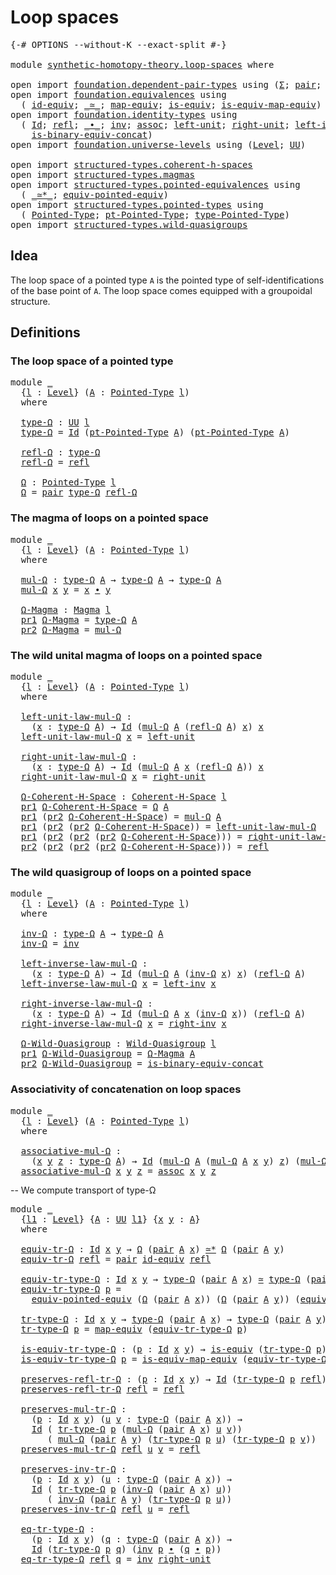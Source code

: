 # Loop spaces

<pre class="Agda"><a id="24" class="Symbol">{-#</a> <a id="28" class="Keyword">OPTIONS</a> <a id="36" class="Pragma">--without-K</a> <a id="48" class="Pragma">--exact-split</a> <a id="62" class="Symbol">#-}</a>

<a id="67" class="Keyword">module</a> <a id="74" href="synthetic-homotopy-theory.loop-spaces.html" class="Module">synthetic-homotopy-theory.loop-spaces</a> <a id="112" class="Keyword">where</a>

<a id="119" class="Keyword">open</a> <a id="124" class="Keyword">import</a> <a id="131" href="foundation.dependent-pair-types.html" class="Module">foundation.dependent-pair-types</a> <a id="163" class="Keyword">using</a> <a id="169" class="Symbol">(</a><a id="170" href="foundation-core.dependent-pair-types.html#502" class="Record">Σ</a><a id="171" class="Symbol">;</a> <a id="173" href="foundation-core.dependent-pair-types.html#575" class="InductiveConstructor">pair</a><a id="177" class="Symbol">;</a> <a id="179" href="foundation-core.dependent-pair-types.html#592" class="Field">pr1</a><a id="182" class="Symbol">;</a> <a id="184" href="foundation-core.dependent-pair-types.html#604" class="Field">pr2</a><a id="187" class="Symbol">)</a>
<a id="189" class="Keyword">open</a> <a id="194" class="Keyword">import</a> <a id="201" href="foundation.equivalences.html" class="Module">foundation.equivalences</a> <a id="225" class="Keyword">using</a>
  <a id="233" class="Symbol">(</a> <a id="235" href="foundation-core.equivalences.html#2480" class="Function">id-equiv</a><a id="243" class="Symbol">;</a> <a id="245" href="foundation-core.equivalences.html#1607" class="Function Operator">_≃_</a><a id="248" class="Symbol">;</a> <a id="250" href="foundation-core.equivalences.html#1807" class="Function">map-equiv</a><a id="259" class="Symbol">;</a> <a id="261" href="foundation-core.equivalences.html#1542" class="Function">is-equiv</a><a id="269" class="Symbol">;</a> <a id="271" href="foundation-core.equivalences.html#1862" class="Function">is-equiv-map-equiv</a><a id="289" class="Symbol">)</a>
<a id="291" class="Keyword">open</a> <a id="296" class="Keyword">import</a> <a id="303" href="foundation.identity-types.html" class="Module">foundation.identity-types</a> <a id="329" class="Keyword">using</a>
  <a id="337" class="Symbol">(</a> <a id="339" href="foundation-core.identity-types.html#641" class="Datatype">Id</a><a id="341" class="Symbol">;</a> <a id="343" href="foundation-core.identity-types.html#694" class="InductiveConstructor">refl</a><a id="347" class="Symbol">;</a> <a id="349" href="foundation-core.identity-types.html#1239" class="Function Operator">_∙_</a><a id="352" class="Symbol">;</a> <a id="354" href="foundation-core.identity-types.html#1552" class="Function">inv</a><a id="357" class="Symbol">;</a> <a id="359" href="foundation-core.identity-types.html#1699" class="Function">assoc</a><a id="364" class="Symbol">;</a> <a id="366" href="foundation-core.identity-types.html#1828" class="Function">left-unit</a><a id="375" class="Symbol">;</a> <a id="377" href="foundation-core.identity-types.html#1905" class="Function">right-unit</a><a id="387" class="Symbol">;</a> <a id="389" href="foundation-core.identity-types.html#1995" class="Function">left-inv</a><a id="397" class="Symbol">;</a> <a id="399" href="foundation-core.identity-types.html#2081" class="Function">right-inv</a><a id="408" class="Symbol">;</a>
    <a id="414" href="foundation.identity-types.html#2869" class="Function">is-binary-equiv-concat</a><a id="436" class="Symbol">)</a>
<a id="438" class="Keyword">open</a> <a id="443" class="Keyword">import</a> <a id="450" href="foundation.universe-levels.html" class="Module">foundation.universe-levels</a> <a id="477" class="Keyword">using</a> <a id="483" class="Symbol">(</a><a id="484" href="Agda.Primitive.html#597" class="Postulate">Level</a><a id="489" class="Symbol">;</a> <a id="491" href="foundation-core.universe-levels.html#222" class="Primitive">UU</a><a id="493" class="Symbol">)</a>

<a id="496" class="Keyword">open</a> <a id="501" class="Keyword">import</a> <a id="508" href="structured-types.coherent-h-spaces.html" class="Module">structured-types.coherent-h-spaces</a>
<a id="543" class="Keyword">open</a> <a id="548" class="Keyword">import</a> <a id="555" href="structured-types.magmas.html" class="Module">structured-types.magmas</a>
<a id="579" class="Keyword">open</a> <a id="584" class="Keyword">import</a> <a id="591" href="structured-types.pointed-equivalences.html" class="Module">structured-types.pointed-equivalences</a> <a id="629" class="Keyword">using</a>
  <a id="637" class="Symbol">(</a> <a id="639" href="structured-types.pointed-equivalences.html#7578" class="Function Operator">_≃*_</a><a id="643" class="Symbol">;</a> <a id="645" href="structured-types.pointed-equivalences.html#8073" class="Function">equiv-pointed-equiv</a><a id="664" class="Symbol">)</a>
<a id="666" class="Keyword">open</a> <a id="671" class="Keyword">import</a> <a id="678" href="structured-types.pointed-types.html" class="Module">structured-types.pointed-types</a> <a id="709" class="Keyword">using</a>
  <a id="717" class="Symbol">(</a> <a id="719" href="structured-types.pointed-types.html#383" class="Function">Pointed-Type</a><a id="731" class="Symbol">;</a> <a id="733" href="structured-types.pointed-types.html#576" class="Function">pt-Pointed-Type</a><a id="748" class="Symbol">;</a> <a id="750" href="structured-types.pointed-types.html#518" class="Function">type-Pointed-Type</a><a id="767" class="Symbol">)</a>
<a id="769" class="Keyword">open</a> <a id="774" class="Keyword">import</a> <a id="781" href="structured-types.wild-quasigroups.html" class="Module">structured-types.wild-quasigroups</a>
</pre>
## Idea

The loop space of a pointed type `A` is the pointed type of self-identifications of the base point of `A`. The loop space comes equipped with a groupoidal structure.

## Definitions

### The loop space of a pointed type

<pre class="Agda"><a id="1058" class="Keyword">module</a> <a id="1065" href="synthetic-homotopy-theory.loop-spaces.html#1065" class="Module">_</a>
  <a id="1069" class="Symbol">{</a><a id="1070" href="synthetic-homotopy-theory.loop-spaces.html#1070" class="Bound">l</a> <a id="1072" class="Symbol">:</a> <a id="1074" href="Agda.Primitive.html#597" class="Postulate">Level</a><a id="1079" class="Symbol">}</a> <a id="1081" class="Symbol">(</a><a id="1082" href="synthetic-homotopy-theory.loop-spaces.html#1082" class="Bound">A</a> <a id="1084" class="Symbol">:</a> <a id="1086" href="structured-types.pointed-types.html#383" class="Function">Pointed-Type</a> <a id="1099" href="synthetic-homotopy-theory.loop-spaces.html#1070" class="Bound">l</a><a id="1100" class="Symbol">)</a>
  <a id="1104" class="Keyword">where</a>
  
  <a id="1115" href="synthetic-homotopy-theory.loop-spaces.html#1115" class="Function">type-Ω</a> <a id="1122" class="Symbol">:</a> <a id="1124" href="foundation-core.universe-levels.html#222" class="Primitive">UU</a> <a id="1127" href="synthetic-homotopy-theory.loop-spaces.html#1070" class="Bound">l</a>
  <a id="1131" href="synthetic-homotopy-theory.loop-spaces.html#1115" class="Function">type-Ω</a> <a id="1138" class="Symbol">=</a> <a id="1140" href="foundation-core.identity-types.html#641" class="Datatype">Id</a> <a id="1143" class="Symbol">(</a><a id="1144" href="structured-types.pointed-types.html#576" class="Function">pt-Pointed-Type</a> <a id="1160" href="synthetic-homotopy-theory.loop-spaces.html#1082" class="Bound">A</a><a id="1161" class="Symbol">)</a> <a id="1163" class="Symbol">(</a><a id="1164" href="structured-types.pointed-types.html#576" class="Function">pt-Pointed-Type</a> <a id="1180" href="synthetic-homotopy-theory.loop-spaces.html#1082" class="Bound">A</a><a id="1181" class="Symbol">)</a>

  <a id="1186" href="synthetic-homotopy-theory.loop-spaces.html#1186" class="Function">refl-Ω</a> <a id="1193" class="Symbol">:</a> <a id="1195" href="synthetic-homotopy-theory.loop-spaces.html#1115" class="Function">type-Ω</a>
  <a id="1204" href="synthetic-homotopy-theory.loop-spaces.html#1186" class="Function">refl-Ω</a> <a id="1211" class="Symbol">=</a> <a id="1213" href="foundation-core.identity-types.html#694" class="InductiveConstructor">refl</a>

  <a id="1221" href="synthetic-homotopy-theory.loop-spaces.html#1221" class="Function">Ω</a> <a id="1223" class="Symbol">:</a> <a id="1225" href="structured-types.pointed-types.html#383" class="Function">Pointed-Type</a> <a id="1238" href="synthetic-homotopy-theory.loop-spaces.html#1070" class="Bound">l</a>
  <a id="1242" href="synthetic-homotopy-theory.loop-spaces.html#1221" class="Function">Ω</a> <a id="1244" class="Symbol">=</a> <a id="1246" href="foundation-core.dependent-pair-types.html#575" class="InductiveConstructor">pair</a> <a id="1251" href="synthetic-homotopy-theory.loop-spaces.html#1115" class="Function">type-Ω</a> <a id="1258" href="synthetic-homotopy-theory.loop-spaces.html#1186" class="Function">refl-Ω</a>
</pre>
### The magma of loops on a pointed space

<pre class="Agda"><a id="1321" class="Keyword">module</a> <a id="1328" href="synthetic-homotopy-theory.loop-spaces.html#1328" class="Module">_</a>
  <a id="1332" class="Symbol">{</a><a id="1333" href="synthetic-homotopy-theory.loop-spaces.html#1333" class="Bound">l</a> <a id="1335" class="Symbol">:</a> <a id="1337" href="Agda.Primitive.html#597" class="Postulate">Level</a><a id="1342" class="Symbol">}</a> <a id="1344" class="Symbol">(</a><a id="1345" href="synthetic-homotopy-theory.loop-spaces.html#1345" class="Bound">A</a> <a id="1347" class="Symbol">:</a> <a id="1349" href="structured-types.pointed-types.html#383" class="Function">Pointed-Type</a> <a id="1362" href="synthetic-homotopy-theory.loop-spaces.html#1333" class="Bound">l</a><a id="1363" class="Symbol">)</a>
  <a id="1367" class="Keyword">where</a>

  <a id="1376" href="synthetic-homotopy-theory.loop-spaces.html#1376" class="Function">mul-Ω</a> <a id="1382" class="Symbol">:</a> <a id="1384" href="synthetic-homotopy-theory.loop-spaces.html#1115" class="Function">type-Ω</a> <a id="1391" href="synthetic-homotopy-theory.loop-spaces.html#1345" class="Bound">A</a> <a id="1393" class="Symbol">→</a> <a id="1395" href="synthetic-homotopy-theory.loop-spaces.html#1115" class="Function">type-Ω</a> <a id="1402" href="synthetic-homotopy-theory.loop-spaces.html#1345" class="Bound">A</a> <a id="1404" class="Symbol">→</a> <a id="1406" href="synthetic-homotopy-theory.loop-spaces.html#1115" class="Function">type-Ω</a> <a id="1413" href="synthetic-homotopy-theory.loop-spaces.html#1345" class="Bound">A</a>
  <a id="1417" href="synthetic-homotopy-theory.loop-spaces.html#1376" class="Function">mul-Ω</a> <a id="1423" href="synthetic-homotopy-theory.loop-spaces.html#1423" class="Bound">x</a> <a id="1425" href="synthetic-homotopy-theory.loop-spaces.html#1425" class="Bound">y</a> <a id="1427" class="Symbol">=</a> <a id="1429" href="synthetic-homotopy-theory.loop-spaces.html#1423" class="Bound">x</a> <a id="1431" href="foundation-core.identity-types.html#1239" class="Function Operator">∙</a> <a id="1433" href="synthetic-homotopy-theory.loop-spaces.html#1425" class="Bound">y</a>

  <a id="1438" href="synthetic-homotopy-theory.loop-spaces.html#1438" class="Function">Ω-Magma</a> <a id="1446" class="Symbol">:</a> <a id="1448" href="structured-types.magmas.html#744" class="Function">Magma</a> <a id="1454" href="synthetic-homotopy-theory.loop-spaces.html#1333" class="Bound">l</a>
  <a id="1458" href="foundation-core.dependent-pair-types.html#592" class="Field">pr1</a> <a id="1462" href="synthetic-homotopy-theory.loop-spaces.html#1438" class="Function">Ω-Magma</a> <a id="1470" class="Symbol">=</a> <a id="1472" href="synthetic-homotopy-theory.loop-spaces.html#1115" class="Function">type-Ω</a> <a id="1479" href="synthetic-homotopy-theory.loop-spaces.html#1345" class="Bound">A</a>
  <a id="1483" href="foundation-core.dependent-pair-types.html#604" class="Field">pr2</a> <a id="1487" href="synthetic-homotopy-theory.loop-spaces.html#1438" class="Function">Ω-Magma</a> <a id="1495" class="Symbol">=</a> <a id="1497" href="synthetic-homotopy-theory.loop-spaces.html#1376" class="Function">mul-Ω</a>
</pre>
### The wild unital magma of loops on a pointed space

<pre class="Agda"><a id="1571" class="Keyword">module</a> <a id="1578" href="synthetic-homotopy-theory.loop-spaces.html#1578" class="Module">_</a>
  <a id="1582" class="Symbol">{</a><a id="1583" href="synthetic-homotopy-theory.loop-spaces.html#1583" class="Bound">l</a> <a id="1585" class="Symbol">:</a> <a id="1587" href="Agda.Primitive.html#597" class="Postulate">Level</a><a id="1592" class="Symbol">}</a> <a id="1594" class="Symbol">(</a><a id="1595" href="synthetic-homotopy-theory.loop-spaces.html#1595" class="Bound">A</a> <a id="1597" class="Symbol">:</a> <a id="1599" href="structured-types.pointed-types.html#383" class="Function">Pointed-Type</a> <a id="1612" href="synthetic-homotopy-theory.loop-spaces.html#1583" class="Bound">l</a><a id="1613" class="Symbol">)</a>
  <a id="1617" class="Keyword">where</a>

  <a id="1626" href="synthetic-homotopy-theory.loop-spaces.html#1626" class="Function">left-unit-law-mul-Ω</a> <a id="1646" class="Symbol">:</a>
    <a id="1652" class="Symbol">(</a><a id="1653" href="synthetic-homotopy-theory.loop-spaces.html#1653" class="Bound">x</a> <a id="1655" class="Symbol">:</a> <a id="1657" href="synthetic-homotopy-theory.loop-spaces.html#1115" class="Function">type-Ω</a> <a id="1664" href="synthetic-homotopy-theory.loop-spaces.html#1595" class="Bound">A</a><a id="1665" class="Symbol">)</a> <a id="1667" class="Symbol">→</a> <a id="1669" href="foundation-core.identity-types.html#641" class="Datatype">Id</a> <a id="1672" class="Symbol">(</a><a id="1673" href="synthetic-homotopy-theory.loop-spaces.html#1376" class="Function">mul-Ω</a> <a id="1679" href="synthetic-homotopy-theory.loop-spaces.html#1595" class="Bound">A</a> <a id="1681" class="Symbol">(</a><a id="1682" href="synthetic-homotopy-theory.loop-spaces.html#1186" class="Function">refl-Ω</a> <a id="1689" href="synthetic-homotopy-theory.loop-spaces.html#1595" class="Bound">A</a><a id="1690" class="Symbol">)</a> <a id="1692" href="synthetic-homotopy-theory.loop-spaces.html#1653" class="Bound">x</a><a id="1693" class="Symbol">)</a> <a id="1695" href="synthetic-homotopy-theory.loop-spaces.html#1653" class="Bound">x</a>
  <a id="1699" href="synthetic-homotopy-theory.loop-spaces.html#1626" class="Function">left-unit-law-mul-Ω</a> <a id="1719" href="synthetic-homotopy-theory.loop-spaces.html#1719" class="Bound">x</a> <a id="1721" class="Symbol">=</a> <a id="1723" href="foundation-core.identity-types.html#1828" class="Function">left-unit</a>

  <a id="1736" href="synthetic-homotopy-theory.loop-spaces.html#1736" class="Function">right-unit-law-mul-Ω</a> <a id="1757" class="Symbol">:</a>
    <a id="1763" class="Symbol">(</a><a id="1764" href="synthetic-homotopy-theory.loop-spaces.html#1764" class="Bound">x</a> <a id="1766" class="Symbol">:</a> <a id="1768" href="synthetic-homotopy-theory.loop-spaces.html#1115" class="Function">type-Ω</a> <a id="1775" href="synthetic-homotopy-theory.loop-spaces.html#1595" class="Bound">A</a><a id="1776" class="Symbol">)</a> <a id="1778" class="Symbol">→</a> <a id="1780" href="foundation-core.identity-types.html#641" class="Datatype">Id</a> <a id="1783" class="Symbol">(</a><a id="1784" href="synthetic-homotopy-theory.loop-spaces.html#1376" class="Function">mul-Ω</a> <a id="1790" href="synthetic-homotopy-theory.loop-spaces.html#1595" class="Bound">A</a> <a id="1792" href="synthetic-homotopy-theory.loop-spaces.html#1764" class="Bound">x</a> <a id="1794" class="Symbol">(</a><a id="1795" href="synthetic-homotopy-theory.loop-spaces.html#1186" class="Function">refl-Ω</a> <a id="1802" href="synthetic-homotopy-theory.loop-spaces.html#1595" class="Bound">A</a><a id="1803" class="Symbol">))</a> <a id="1806" href="synthetic-homotopy-theory.loop-spaces.html#1764" class="Bound">x</a>
  <a id="1810" href="synthetic-homotopy-theory.loop-spaces.html#1736" class="Function">right-unit-law-mul-Ω</a> <a id="1831" href="synthetic-homotopy-theory.loop-spaces.html#1831" class="Bound">x</a> <a id="1833" class="Symbol">=</a> <a id="1835" href="foundation-core.identity-types.html#1905" class="Function">right-unit</a>

  <a id="1849" href="synthetic-homotopy-theory.loop-spaces.html#1849" class="Function">Ω-Coherent-H-Space</a> <a id="1868" class="Symbol">:</a> <a id="1870" href="structured-types.coherent-h-spaces.html#1878" class="Function">Coherent-H-Space</a> <a id="1887" href="synthetic-homotopy-theory.loop-spaces.html#1583" class="Bound">l</a>
  <a id="1891" href="foundation-core.dependent-pair-types.html#592" class="Field">pr1</a> <a id="1895" href="synthetic-homotopy-theory.loop-spaces.html#1849" class="Function">Ω-Coherent-H-Space</a> <a id="1914" class="Symbol">=</a> <a id="1916" href="synthetic-homotopy-theory.loop-spaces.html#1221" class="Function">Ω</a> <a id="1918" href="synthetic-homotopy-theory.loop-spaces.html#1595" class="Bound">A</a>
  <a id="1922" href="foundation-core.dependent-pair-types.html#592" class="Field">pr1</a> <a id="1926" class="Symbol">(</a><a id="1927" href="foundation-core.dependent-pair-types.html#604" class="Field">pr2</a> <a id="1931" href="synthetic-homotopy-theory.loop-spaces.html#1849" class="Function">Ω-Coherent-H-Space</a><a id="1949" class="Symbol">)</a> <a id="1951" class="Symbol">=</a> <a id="1953" href="synthetic-homotopy-theory.loop-spaces.html#1376" class="Function">mul-Ω</a> <a id="1959" href="synthetic-homotopy-theory.loop-spaces.html#1595" class="Bound">A</a>
  <a id="1963" href="foundation-core.dependent-pair-types.html#592" class="Field">pr1</a> <a id="1967" class="Symbol">(</a><a id="1968" href="foundation-core.dependent-pair-types.html#604" class="Field">pr2</a> <a id="1972" class="Symbol">(</a><a id="1973" href="foundation-core.dependent-pair-types.html#604" class="Field">pr2</a> <a id="1977" href="synthetic-homotopy-theory.loop-spaces.html#1849" class="Function">Ω-Coherent-H-Space</a><a id="1995" class="Symbol">))</a> <a id="1998" class="Symbol">=</a> <a id="2000" href="synthetic-homotopy-theory.loop-spaces.html#1626" class="Function">left-unit-law-mul-Ω</a>
  <a id="2022" href="foundation-core.dependent-pair-types.html#592" class="Field">pr1</a> <a id="2026" class="Symbol">(</a><a id="2027" href="foundation-core.dependent-pair-types.html#604" class="Field">pr2</a> <a id="2031" class="Symbol">(</a><a id="2032" href="foundation-core.dependent-pair-types.html#604" class="Field">pr2</a> <a id="2036" class="Symbol">(</a><a id="2037" href="foundation-core.dependent-pair-types.html#604" class="Field">pr2</a> <a id="2041" href="synthetic-homotopy-theory.loop-spaces.html#1849" class="Function">Ω-Coherent-H-Space</a><a id="2059" class="Symbol">)))</a> <a id="2063" class="Symbol">=</a> <a id="2065" href="synthetic-homotopy-theory.loop-spaces.html#1736" class="Function">right-unit-law-mul-Ω</a>
  <a id="2088" href="foundation-core.dependent-pair-types.html#604" class="Field">pr2</a> <a id="2092" class="Symbol">(</a><a id="2093" href="foundation-core.dependent-pair-types.html#604" class="Field">pr2</a> <a id="2097" class="Symbol">(</a><a id="2098" href="foundation-core.dependent-pair-types.html#604" class="Field">pr2</a> <a id="2102" class="Symbol">(</a><a id="2103" href="foundation-core.dependent-pair-types.html#604" class="Field">pr2</a> <a id="2107" href="synthetic-homotopy-theory.loop-spaces.html#1849" class="Function">Ω-Coherent-H-Space</a><a id="2125" class="Symbol">)))</a> <a id="2129" class="Symbol">=</a> <a id="2131" href="foundation-core.identity-types.html#694" class="InductiveConstructor">refl</a>
</pre>
### The wild quasigroup of loops on a pointed space

<pre class="Agda"><a id="2202" class="Keyword">module</a> <a id="2209" href="synthetic-homotopy-theory.loop-spaces.html#2209" class="Module">_</a>
  <a id="2213" class="Symbol">{</a><a id="2214" href="synthetic-homotopy-theory.loop-spaces.html#2214" class="Bound">l</a> <a id="2216" class="Symbol">:</a> <a id="2218" href="Agda.Primitive.html#597" class="Postulate">Level</a><a id="2223" class="Symbol">}</a> <a id="2225" class="Symbol">(</a><a id="2226" href="synthetic-homotopy-theory.loop-spaces.html#2226" class="Bound">A</a> <a id="2228" class="Symbol">:</a> <a id="2230" href="structured-types.pointed-types.html#383" class="Function">Pointed-Type</a> <a id="2243" href="synthetic-homotopy-theory.loop-spaces.html#2214" class="Bound">l</a><a id="2244" class="Symbol">)</a>
  <a id="2248" class="Keyword">where</a>

  <a id="2257" href="synthetic-homotopy-theory.loop-spaces.html#2257" class="Function">inv-Ω</a> <a id="2263" class="Symbol">:</a> <a id="2265" href="synthetic-homotopy-theory.loop-spaces.html#1115" class="Function">type-Ω</a> <a id="2272" href="synthetic-homotopy-theory.loop-spaces.html#2226" class="Bound">A</a> <a id="2274" class="Symbol">→</a> <a id="2276" href="synthetic-homotopy-theory.loop-spaces.html#1115" class="Function">type-Ω</a> <a id="2283" href="synthetic-homotopy-theory.loop-spaces.html#2226" class="Bound">A</a>
  <a id="2287" href="synthetic-homotopy-theory.loop-spaces.html#2257" class="Function">inv-Ω</a> <a id="2293" class="Symbol">=</a> <a id="2295" href="foundation-core.identity-types.html#1552" class="Function">inv</a>

  <a id="2302" href="synthetic-homotopy-theory.loop-spaces.html#2302" class="Function">left-inverse-law-mul-Ω</a> <a id="2325" class="Symbol">:</a>
    <a id="2331" class="Symbol">(</a><a id="2332" href="synthetic-homotopy-theory.loop-spaces.html#2332" class="Bound">x</a> <a id="2334" class="Symbol">:</a> <a id="2336" href="synthetic-homotopy-theory.loop-spaces.html#1115" class="Function">type-Ω</a> <a id="2343" href="synthetic-homotopy-theory.loop-spaces.html#2226" class="Bound">A</a><a id="2344" class="Symbol">)</a> <a id="2346" class="Symbol">→</a> <a id="2348" href="foundation-core.identity-types.html#641" class="Datatype">Id</a> <a id="2351" class="Symbol">(</a><a id="2352" href="synthetic-homotopy-theory.loop-spaces.html#1376" class="Function">mul-Ω</a> <a id="2358" href="synthetic-homotopy-theory.loop-spaces.html#2226" class="Bound">A</a> <a id="2360" class="Symbol">(</a><a id="2361" href="synthetic-homotopy-theory.loop-spaces.html#2257" class="Function">inv-Ω</a> <a id="2367" href="synthetic-homotopy-theory.loop-spaces.html#2332" class="Bound">x</a><a id="2368" class="Symbol">)</a> <a id="2370" href="synthetic-homotopy-theory.loop-spaces.html#2332" class="Bound">x</a><a id="2371" class="Symbol">)</a> <a id="2373" class="Symbol">(</a><a id="2374" href="synthetic-homotopy-theory.loop-spaces.html#1186" class="Function">refl-Ω</a> <a id="2381" href="synthetic-homotopy-theory.loop-spaces.html#2226" class="Bound">A</a><a id="2382" class="Symbol">)</a>
  <a id="2386" href="synthetic-homotopy-theory.loop-spaces.html#2302" class="Function">left-inverse-law-mul-Ω</a> <a id="2409" href="synthetic-homotopy-theory.loop-spaces.html#2409" class="Bound">x</a> <a id="2411" class="Symbol">=</a> <a id="2413" href="foundation-core.identity-types.html#1995" class="Function">left-inv</a> <a id="2422" href="synthetic-homotopy-theory.loop-spaces.html#2409" class="Bound">x</a>

  <a id="2427" href="synthetic-homotopy-theory.loop-spaces.html#2427" class="Function">right-inverse-law-mul-Ω</a> <a id="2451" class="Symbol">:</a>
    <a id="2457" class="Symbol">(</a><a id="2458" href="synthetic-homotopy-theory.loop-spaces.html#2458" class="Bound">x</a> <a id="2460" class="Symbol">:</a> <a id="2462" href="synthetic-homotopy-theory.loop-spaces.html#1115" class="Function">type-Ω</a> <a id="2469" href="synthetic-homotopy-theory.loop-spaces.html#2226" class="Bound">A</a><a id="2470" class="Symbol">)</a> <a id="2472" class="Symbol">→</a> <a id="2474" href="foundation-core.identity-types.html#641" class="Datatype">Id</a> <a id="2477" class="Symbol">(</a><a id="2478" href="synthetic-homotopy-theory.loop-spaces.html#1376" class="Function">mul-Ω</a> <a id="2484" href="synthetic-homotopy-theory.loop-spaces.html#2226" class="Bound">A</a> <a id="2486" href="synthetic-homotopy-theory.loop-spaces.html#2458" class="Bound">x</a> <a id="2488" class="Symbol">(</a><a id="2489" href="synthetic-homotopy-theory.loop-spaces.html#2257" class="Function">inv-Ω</a> <a id="2495" href="synthetic-homotopy-theory.loop-spaces.html#2458" class="Bound">x</a><a id="2496" class="Symbol">))</a> <a id="2499" class="Symbol">(</a><a id="2500" href="synthetic-homotopy-theory.loop-spaces.html#1186" class="Function">refl-Ω</a> <a id="2507" href="synthetic-homotopy-theory.loop-spaces.html#2226" class="Bound">A</a><a id="2508" class="Symbol">)</a>
  <a id="2512" href="synthetic-homotopy-theory.loop-spaces.html#2427" class="Function">right-inverse-law-mul-Ω</a> <a id="2536" href="synthetic-homotopy-theory.loop-spaces.html#2536" class="Bound">x</a> <a id="2538" class="Symbol">=</a> <a id="2540" href="foundation-core.identity-types.html#2081" class="Function">right-inv</a> <a id="2550" href="synthetic-homotopy-theory.loop-spaces.html#2536" class="Bound">x</a>

  <a id="2555" href="synthetic-homotopy-theory.loop-spaces.html#2555" class="Function">Ω-Wild-Quasigroup</a> <a id="2573" class="Symbol">:</a> <a id="2575" href="structured-types.wild-quasigroups.html#491" class="Function">Wild-Quasigroup</a> <a id="2591" href="synthetic-homotopy-theory.loop-spaces.html#2214" class="Bound">l</a>
  <a id="2595" href="foundation-core.dependent-pair-types.html#592" class="Field">pr1</a> <a id="2599" href="synthetic-homotopy-theory.loop-spaces.html#2555" class="Function">Ω-Wild-Quasigroup</a> <a id="2617" class="Symbol">=</a> <a id="2619" href="synthetic-homotopy-theory.loop-spaces.html#1438" class="Function">Ω-Magma</a> <a id="2627" href="synthetic-homotopy-theory.loop-spaces.html#2226" class="Bound">A</a>
  <a id="2631" href="foundation-core.dependent-pair-types.html#604" class="Field">pr2</a> <a id="2635" href="synthetic-homotopy-theory.loop-spaces.html#2555" class="Function">Ω-Wild-Quasigroup</a> <a id="2653" class="Symbol">=</a> <a id="2655" href="foundation.identity-types.html#2869" class="Function">is-binary-equiv-concat</a>
</pre>
### Associativity of concatenation on loop spaces

<pre class="Agda"><a id="2742" class="Keyword">module</a> <a id="2749" href="synthetic-homotopy-theory.loop-spaces.html#2749" class="Module">_</a>
  <a id="2753" class="Symbol">{</a><a id="2754" href="synthetic-homotopy-theory.loop-spaces.html#2754" class="Bound">l</a> <a id="2756" class="Symbol">:</a> <a id="2758" href="Agda.Primitive.html#597" class="Postulate">Level</a><a id="2763" class="Symbol">}</a> <a id="2765" class="Symbol">(</a><a id="2766" href="synthetic-homotopy-theory.loop-spaces.html#2766" class="Bound">A</a> <a id="2768" class="Symbol">:</a> <a id="2770" href="structured-types.pointed-types.html#383" class="Function">Pointed-Type</a> <a id="2783" href="synthetic-homotopy-theory.loop-spaces.html#2754" class="Bound">l</a><a id="2784" class="Symbol">)</a>
  <a id="2788" class="Keyword">where</a>
  
  <a id="2799" href="synthetic-homotopy-theory.loop-spaces.html#2799" class="Function">associative-mul-Ω</a> <a id="2817" class="Symbol">:</a>
    <a id="2823" class="Symbol">(</a><a id="2824" href="synthetic-homotopy-theory.loop-spaces.html#2824" class="Bound">x</a> <a id="2826" href="synthetic-homotopy-theory.loop-spaces.html#2826" class="Bound">y</a> <a id="2828" href="synthetic-homotopy-theory.loop-spaces.html#2828" class="Bound">z</a> <a id="2830" class="Symbol">:</a> <a id="2832" href="synthetic-homotopy-theory.loop-spaces.html#1115" class="Function">type-Ω</a> <a id="2839" href="synthetic-homotopy-theory.loop-spaces.html#2766" class="Bound">A</a><a id="2840" class="Symbol">)</a> <a id="2842" class="Symbol">→</a> <a id="2844" href="foundation-core.identity-types.html#641" class="Datatype">Id</a> <a id="2847" class="Symbol">(</a><a id="2848" href="synthetic-homotopy-theory.loop-spaces.html#1376" class="Function">mul-Ω</a> <a id="2854" href="synthetic-homotopy-theory.loop-spaces.html#2766" class="Bound">A</a> <a id="2856" class="Symbol">(</a><a id="2857" href="synthetic-homotopy-theory.loop-spaces.html#1376" class="Function">mul-Ω</a> <a id="2863" href="synthetic-homotopy-theory.loop-spaces.html#2766" class="Bound">A</a> <a id="2865" href="synthetic-homotopy-theory.loop-spaces.html#2824" class="Bound">x</a> <a id="2867" href="synthetic-homotopy-theory.loop-spaces.html#2826" class="Bound">y</a><a id="2868" class="Symbol">)</a> <a id="2870" href="synthetic-homotopy-theory.loop-spaces.html#2828" class="Bound">z</a><a id="2871" class="Symbol">)</a> <a id="2873" class="Symbol">(</a><a id="2874" href="synthetic-homotopy-theory.loop-spaces.html#1376" class="Function">mul-Ω</a> <a id="2880" href="synthetic-homotopy-theory.loop-spaces.html#2766" class="Bound">A</a> <a id="2882" href="synthetic-homotopy-theory.loop-spaces.html#2824" class="Bound">x</a> <a id="2884" class="Symbol">(</a><a id="2885" href="synthetic-homotopy-theory.loop-spaces.html#1376" class="Function">mul-Ω</a> <a id="2891" href="synthetic-homotopy-theory.loop-spaces.html#2766" class="Bound">A</a> <a id="2893" href="synthetic-homotopy-theory.loop-spaces.html#2826" class="Bound">y</a> <a id="2895" href="synthetic-homotopy-theory.loop-spaces.html#2828" class="Bound">z</a><a id="2896" class="Symbol">))</a>
  <a id="2901" href="synthetic-homotopy-theory.loop-spaces.html#2799" class="Function">associative-mul-Ω</a> <a id="2919" href="synthetic-homotopy-theory.loop-spaces.html#2919" class="Bound">x</a> <a id="2921" href="synthetic-homotopy-theory.loop-spaces.html#2921" class="Bound">y</a> <a id="2923" href="synthetic-homotopy-theory.loop-spaces.html#2923" class="Bound">z</a> <a id="2925" class="Symbol">=</a> <a id="2927" href="foundation-core.identity-types.html#1699" class="Function">assoc</a> <a id="2933" href="synthetic-homotopy-theory.loop-spaces.html#2919" class="Bound">x</a> <a id="2935" href="synthetic-homotopy-theory.loop-spaces.html#2921" class="Bound">y</a> <a id="2937" href="synthetic-homotopy-theory.loop-spaces.html#2923" class="Bound">z</a>
</pre>
-- We compute transport of type-Ω

<pre class="Agda"><a id="2983" class="Keyword">module</a> <a id="2990" href="synthetic-homotopy-theory.loop-spaces.html#2990" class="Module">_</a>
  <a id="2994" class="Symbol">{</a><a id="2995" href="synthetic-homotopy-theory.loop-spaces.html#2995" class="Bound">l1</a> <a id="2998" class="Symbol">:</a> <a id="3000" href="Agda.Primitive.html#597" class="Postulate">Level</a><a id="3005" class="Symbol">}</a> <a id="3007" class="Symbol">{</a><a id="3008" href="synthetic-homotopy-theory.loop-spaces.html#3008" class="Bound">A</a> <a id="3010" class="Symbol">:</a> <a id="3012" href="foundation-core.universe-levels.html#222" class="Primitive">UU</a> <a id="3015" href="synthetic-homotopy-theory.loop-spaces.html#2995" class="Bound">l1</a><a id="3017" class="Symbol">}</a> <a id="3019" class="Symbol">{</a><a id="3020" href="synthetic-homotopy-theory.loop-spaces.html#3020" class="Bound">x</a> <a id="3022" href="synthetic-homotopy-theory.loop-spaces.html#3022" class="Bound">y</a> <a id="3024" class="Symbol">:</a> <a id="3026" href="synthetic-homotopy-theory.loop-spaces.html#3008" class="Bound">A</a><a id="3027" class="Symbol">}</a> 
  <a id="3032" class="Keyword">where</a>

  <a id="3041" href="synthetic-homotopy-theory.loop-spaces.html#3041" class="Function">equiv-tr-Ω</a> <a id="3052" class="Symbol">:</a> <a id="3054" href="foundation-core.identity-types.html#641" class="Datatype">Id</a> <a id="3057" href="synthetic-homotopy-theory.loop-spaces.html#3020" class="Bound">x</a> <a id="3059" href="synthetic-homotopy-theory.loop-spaces.html#3022" class="Bound">y</a> <a id="3061" class="Symbol">→</a> <a id="3063" href="synthetic-homotopy-theory.loop-spaces.html#1221" class="Function">Ω</a> <a id="3065" class="Symbol">(</a><a id="3066" href="foundation-core.dependent-pair-types.html#575" class="InductiveConstructor">pair</a> <a id="3071" href="synthetic-homotopy-theory.loop-spaces.html#3008" class="Bound">A</a> <a id="3073" href="synthetic-homotopy-theory.loop-spaces.html#3020" class="Bound">x</a><a id="3074" class="Symbol">)</a> <a id="3076" href="structured-types.pointed-equivalences.html#7578" class="Function Operator">≃*</a> <a id="3079" href="synthetic-homotopy-theory.loop-spaces.html#1221" class="Function">Ω</a> <a id="3081" class="Symbol">(</a><a id="3082" href="foundation-core.dependent-pair-types.html#575" class="InductiveConstructor">pair</a> <a id="3087" href="synthetic-homotopy-theory.loop-spaces.html#3008" class="Bound">A</a> <a id="3089" href="synthetic-homotopy-theory.loop-spaces.html#3022" class="Bound">y</a><a id="3090" class="Symbol">)</a>
  <a id="3094" href="synthetic-homotopy-theory.loop-spaces.html#3041" class="Function">equiv-tr-Ω</a> <a id="3105" href="foundation-core.identity-types.html#694" class="InductiveConstructor">refl</a> <a id="3110" class="Symbol">=</a> <a id="3112" href="foundation-core.dependent-pair-types.html#575" class="InductiveConstructor">pair</a> <a id="3117" href="foundation-core.equivalences.html#2480" class="Function">id-equiv</a> <a id="3126" href="foundation-core.identity-types.html#694" class="InductiveConstructor">refl</a>
  
  <a id="3136" href="synthetic-homotopy-theory.loop-spaces.html#3136" class="Function">equiv-tr-type-Ω</a> <a id="3152" class="Symbol">:</a> <a id="3154" href="foundation-core.identity-types.html#641" class="Datatype">Id</a> <a id="3157" href="synthetic-homotopy-theory.loop-spaces.html#3020" class="Bound">x</a> <a id="3159" href="synthetic-homotopy-theory.loop-spaces.html#3022" class="Bound">y</a> <a id="3161" class="Symbol">→</a> <a id="3163" href="synthetic-homotopy-theory.loop-spaces.html#1115" class="Function">type-Ω</a> <a id="3170" class="Symbol">(</a><a id="3171" href="foundation-core.dependent-pair-types.html#575" class="InductiveConstructor">pair</a> <a id="3176" href="synthetic-homotopy-theory.loop-spaces.html#3008" class="Bound">A</a> <a id="3178" href="synthetic-homotopy-theory.loop-spaces.html#3020" class="Bound">x</a><a id="3179" class="Symbol">)</a> <a id="3181" href="foundation-core.equivalences.html#1607" class="Function Operator">≃</a> <a id="3183" href="synthetic-homotopy-theory.loop-spaces.html#1115" class="Function">type-Ω</a> <a id="3190" class="Symbol">(</a><a id="3191" href="foundation-core.dependent-pair-types.html#575" class="InductiveConstructor">pair</a> <a id="3196" href="synthetic-homotopy-theory.loop-spaces.html#3008" class="Bound">A</a> <a id="3198" href="synthetic-homotopy-theory.loop-spaces.html#3022" class="Bound">y</a><a id="3199" class="Symbol">)</a>
  <a id="3203" href="synthetic-homotopy-theory.loop-spaces.html#3136" class="Function">equiv-tr-type-Ω</a> <a id="3219" href="synthetic-homotopy-theory.loop-spaces.html#3219" class="Bound">p</a> <a id="3221" class="Symbol">=</a>
    <a id="3227" href="structured-types.pointed-equivalences.html#8073" class="Function">equiv-pointed-equiv</a> <a id="3247" class="Symbol">(</a><a id="3248" href="synthetic-homotopy-theory.loop-spaces.html#1221" class="Function">Ω</a> <a id="3250" class="Symbol">(</a><a id="3251" href="foundation-core.dependent-pair-types.html#575" class="InductiveConstructor">pair</a> <a id="3256" href="synthetic-homotopy-theory.loop-spaces.html#3008" class="Bound">A</a> <a id="3258" href="synthetic-homotopy-theory.loop-spaces.html#3020" class="Bound">x</a><a id="3259" class="Symbol">))</a> <a id="3262" class="Symbol">(</a><a id="3263" href="synthetic-homotopy-theory.loop-spaces.html#1221" class="Function">Ω</a> <a id="3265" class="Symbol">(</a><a id="3266" href="foundation-core.dependent-pair-types.html#575" class="InductiveConstructor">pair</a> <a id="3271" href="synthetic-homotopy-theory.loop-spaces.html#3008" class="Bound">A</a> <a id="3273" href="synthetic-homotopy-theory.loop-spaces.html#3022" class="Bound">y</a><a id="3274" class="Symbol">))</a> <a id="3277" class="Symbol">(</a><a id="3278" href="synthetic-homotopy-theory.loop-spaces.html#3041" class="Function">equiv-tr-Ω</a> <a id="3289" href="synthetic-homotopy-theory.loop-spaces.html#3219" class="Bound">p</a><a id="3290" class="Symbol">)</a>

  <a id="3295" href="synthetic-homotopy-theory.loop-spaces.html#3295" class="Function">tr-type-Ω</a> <a id="3305" class="Symbol">:</a> <a id="3307" href="foundation-core.identity-types.html#641" class="Datatype">Id</a> <a id="3310" href="synthetic-homotopy-theory.loop-spaces.html#3020" class="Bound">x</a> <a id="3312" href="synthetic-homotopy-theory.loop-spaces.html#3022" class="Bound">y</a> <a id="3314" class="Symbol">→</a> <a id="3316" href="synthetic-homotopy-theory.loop-spaces.html#1115" class="Function">type-Ω</a> <a id="3323" class="Symbol">(</a><a id="3324" href="foundation-core.dependent-pair-types.html#575" class="InductiveConstructor">pair</a> <a id="3329" href="synthetic-homotopy-theory.loop-spaces.html#3008" class="Bound">A</a> <a id="3331" href="synthetic-homotopy-theory.loop-spaces.html#3020" class="Bound">x</a><a id="3332" class="Symbol">)</a> <a id="3334" class="Symbol">→</a> <a id="3336" href="synthetic-homotopy-theory.loop-spaces.html#1115" class="Function">type-Ω</a> <a id="3343" class="Symbol">(</a><a id="3344" href="foundation-core.dependent-pair-types.html#575" class="InductiveConstructor">pair</a> <a id="3349" href="synthetic-homotopy-theory.loop-spaces.html#3008" class="Bound">A</a> <a id="3351" href="synthetic-homotopy-theory.loop-spaces.html#3022" class="Bound">y</a><a id="3352" class="Symbol">)</a>
  <a id="3356" href="synthetic-homotopy-theory.loop-spaces.html#3295" class="Function">tr-type-Ω</a> <a id="3366" href="synthetic-homotopy-theory.loop-spaces.html#3366" class="Bound">p</a> <a id="3368" class="Symbol">=</a> <a id="3370" href="foundation-core.equivalences.html#1807" class="Function">map-equiv</a> <a id="3380" class="Symbol">(</a><a id="3381" href="synthetic-homotopy-theory.loop-spaces.html#3136" class="Function">equiv-tr-type-Ω</a> <a id="3397" href="synthetic-homotopy-theory.loop-spaces.html#3366" class="Bound">p</a><a id="3398" class="Symbol">)</a>

  <a id="3403" href="synthetic-homotopy-theory.loop-spaces.html#3403" class="Function">is-equiv-tr-type-Ω</a> <a id="3422" class="Symbol">:</a> <a id="3424" class="Symbol">(</a><a id="3425" href="synthetic-homotopy-theory.loop-spaces.html#3425" class="Bound">p</a> <a id="3427" class="Symbol">:</a> <a id="3429" href="foundation-core.identity-types.html#641" class="Datatype">Id</a> <a id="3432" href="synthetic-homotopy-theory.loop-spaces.html#3020" class="Bound">x</a> <a id="3434" href="synthetic-homotopy-theory.loop-spaces.html#3022" class="Bound">y</a><a id="3435" class="Symbol">)</a> <a id="3437" class="Symbol">→</a> <a id="3439" href="foundation-core.equivalences.html#1542" class="Function">is-equiv</a> <a id="3448" class="Symbol">(</a><a id="3449" href="synthetic-homotopy-theory.loop-spaces.html#3295" class="Function">tr-type-Ω</a> <a id="3459" href="synthetic-homotopy-theory.loop-spaces.html#3425" class="Bound">p</a><a id="3460" class="Symbol">)</a>
  <a id="3464" href="synthetic-homotopy-theory.loop-spaces.html#3403" class="Function">is-equiv-tr-type-Ω</a> <a id="3483" href="synthetic-homotopy-theory.loop-spaces.html#3483" class="Bound">p</a> <a id="3485" class="Symbol">=</a> <a id="3487" href="foundation-core.equivalences.html#1862" class="Function">is-equiv-map-equiv</a> <a id="3506" class="Symbol">(</a><a id="3507" href="synthetic-homotopy-theory.loop-spaces.html#3136" class="Function">equiv-tr-type-Ω</a> <a id="3523" href="synthetic-homotopy-theory.loop-spaces.html#3483" class="Bound">p</a><a id="3524" class="Symbol">)</a>

  <a id="3529" href="synthetic-homotopy-theory.loop-spaces.html#3529" class="Function">preserves-refl-tr-Ω</a> <a id="3549" class="Symbol">:</a> <a id="3551" class="Symbol">(</a><a id="3552" href="synthetic-homotopy-theory.loop-spaces.html#3552" class="Bound">p</a> <a id="3554" class="Symbol">:</a> <a id="3556" href="foundation-core.identity-types.html#641" class="Datatype">Id</a> <a id="3559" href="synthetic-homotopy-theory.loop-spaces.html#3020" class="Bound">x</a> <a id="3561" href="synthetic-homotopy-theory.loop-spaces.html#3022" class="Bound">y</a><a id="3562" class="Symbol">)</a> <a id="3564" class="Symbol">→</a> <a id="3566" href="foundation-core.identity-types.html#641" class="Datatype">Id</a> <a id="3569" class="Symbol">(</a><a id="3570" href="synthetic-homotopy-theory.loop-spaces.html#3295" class="Function">tr-type-Ω</a> <a id="3580" href="synthetic-homotopy-theory.loop-spaces.html#3552" class="Bound">p</a> <a id="3582" href="foundation-core.identity-types.html#694" class="InductiveConstructor">refl</a><a id="3586" class="Symbol">)</a> <a id="3588" href="foundation-core.identity-types.html#694" class="InductiveConstructor">refl</a>
  <a id="3595" href="synthetic-homotopy-theory.loop-spaces.html#3529" class="Function">preserves-refl-tr-Ω</a> <a id="3615" href="foundation-core.identity-types.html#694" class="InductiveConstructor">refl</a> <a id="3620" class="Symbol">=</a> <a id="3622" href="foundation-core.identity-types.html#694" class="InductiveConstructor">refl</a>

  <a id="3630" href="synthetic-homotopy-theory.loop-spaces.html#3630" class="Function">preserves-mul-tr-Ω</a> <a id="3649" class="Symbol">:</a>
    <a id="3655" class="Symbol">(</a><a id="3656" href="synthetic-homotopy-theory.loop-spaces.html#3656" class="Bound">p</a> <a id="3658" class="Symbol">:</a> <a id="3660" href="foundation-core.identity-types.html#641" class="Datatype">Id</a> <a id="3663" href="synthetic-homotopy-theory.loop-spaces.html#3020" class="Bound">x</a> <a id="3665" href="synthetic-homotopy-theory.loop-spaces.html#3022" class="Bound">y</a><a id="3666" class="Symbol">)</a> <a id="3668" class="Symbol">(</a><a id="3669" href="synthetic-homotopy-theory.loop-spaces.html#3669" class="Bound">u</a> <a id="3671" href="synthetic-homotopy-theory.loop-spaces.html#3671" class="Bound">v</a> <a id="3673" class="Symbol">:</a> <a id="3675" href="synthetic-homotopy-theory.loop-spaces.html#1115" class="Function">type-Ω</a> <a id="3682" class="Symbol">(</a><a id="3683" href="foundation-core.dependent-pair-types.html#575" class="InductiveConstructor">pair</a> <a id="3688" href="synthetic-homotopy-theory.loop-spaces.html#3008" class="Bound">A</a> <a id="3690" href="synthetic-homotopy-theory.loop-spaces.html#3020" class="Bound">x</a><a id="3691" class="Symbol">))</a> <a id="3694" class="Symbol">→</a>
    <a id="3700" href="foundation-core.identity-types.html#641" class="Datatype">Id</a> <a id="3703" class="Symbol">(</a> <a id="3705" href="synthetic-homotopy-theory.loop-spaces.html#3295" class="Function">tr-type-Ω</a> <a id="3715" href="synthetic-homotopy-theory.loop-spaces.html#3656" class="Bound">p</a> <a id="3717" class="Symbol">(</a><a id="3718" href="synthetic-homotopy-theory.loop-spaces.html#1376" class="Function">mul-Ω</a> <a id="3724" class="Symbol">(</a><a id="3725" href="foundation-core.dependent-pair-types.html#575" class="InductiveConstructor">pair</a> <a id="3730" href="synthetic-homotopy-theory.loop-spaces.html#3008" class="Bound">A</a> <a id="3732" href="synthetic-homotopy-theory.loop-spaces.html#3020" class="Bound">x</a><a id="3733" class="Symbol">)</a> <a id="3735" href="synthetic-homotopy-theory.loop-spaces.html#3669" class="Bound">u</a> <a id="3737" href="synthetic-homotopy-theory.loop-spaces.html#3671" class="Bound">v</a><a id="3738" class="Symbol">))</a>
       <a id="3748" class="Symbol">(</a> <a id="3750" href="synthetic-homotopy-theory.loop-spaces.html#1376" class="Function">mul-Ω</a> <a id="3756" class="Symbol">(</a><a id="3757" href="foundation-core.dependent-pair-types.html#575" class="InductiveConstructor">pair</a> <a id="3762" href="synthetic-homotopy-theory.loop-spaces.html#3008" class="Bound">A</a> <a id="3764" href="synthetic-homotopy-theory.loop-spaces.html#3022" class="Bound">y</a><a id="3765" class="Symbol">)</a> <a id="3767" class="Symbol">(</a><a id="3768" href="synthetic-homotopy-theory.loop-spaces.html#3295" class="Function">tr-type-Ω</a> <a id="3778" href="synthetic-homotopy-theory.loop-spaces.html#3656" class="Bound">p</a> <a id="3780" href="synthetic-homotopy-theory.loop-spaces.html#3669" class="Bound">u</a><a id="3781" class="Symbol">)</a> <a id="3783" class="Symbol">(</a><a id="3784" href="synthetic-homotopy-theory.loop-spaces.html#3295" class="Function">tr-type-Ω</a> <a id="3794" href="synthetic-homotopy-theory.loop-spaces.html#3656" class="Bound">p</a> <a id="3796" href="synthetic-homotopy-theory.loop-spaces.html#3671" class="Bound">v</a><a id="3797" class="Symbol">))</a>
  <a id="3802" href="synthetic-homotopy-theory.loop-spaces.html#3630" class="Function">preserves-mul-tr-Ω</a> <a id="3821" href="foundation-core.identity-types.html#694" class="InductiveConstructor">refl</a> <a id="3826" href="synthetic-homotopy-theory.loop-spaces.html#3826" class="Bound">u</a> <a id="3828" href="synthetic-homotopy-theory.loop-spaces.html#3828" class="Bound">v</a> <a id="3830" class="Symbol">=</a> <a id="3832" href="foundation-core.identity-types.html#694" class="InductiveConstructor">refl</a>

  <a id="3840" href="synthetic-homotopy-theory.loop-spaces.html#3840" class="Function">preserves-inv-tr-Ω</a> <a id="3859" class="Symbol">:</a>
    <a id="3865" class="Symbol">(</a><a id="3866" href="synthetic-homotopy-theory.loop-spaces.html#3866" class="Bound">p</a> <a id="3868" class="Symbol">:</a> <a id="3870" href="foundation-core.identity-types.html#641" class="Datatype">Id</a> <a id="3873" href="synthetic-homotopy-theory.loop-spaces.html#3020" class="Bound">x</a> <a id="3875" href="synthetic-homotopy-theory.loop-spaces.html#3022" class="Bound">y</a><a id="3876" class="Symbol">)</a> <a id="3878" class="Symbol">(</a><a id="3879" href="synthetic-homotopy-theory.loop-spaces.html#3879" class="Bound">u</a> <a id="3881" class="Symbol">:</a> <a id="3883" href="synthetic-homotopy-theory.loop-spaces.html#1115" class="Function">type-Ω</a> <a id="3890" class="Symbol">(</a><a id="3891" href="foundation-core.dependent-pair-types.html#575" class="InductiveConstructor">pair</a> <a id="3896" href="synthetic-homotopy-theory.loop-spaces.html#3008" class="Bound">A</a> <a id="3898" href="synthetic-homotopy-theory.loop-spaces.html#3020" class="Bound">x</a><a id="3899" class="Symbol">))</a> <a id="3902" class="Symbol">→</a>
    <a id="3908" href="foundation-core.identity-types.html#641" class="Datatype">Id</a> <a id="3911" class="Symbol">(</a> <a id="3913" href="synthetic-homotopy-theory.loop-spaces.html#3295" class="Function">tr-type-Ω</a> <a id="3923" href="synthetic-homotopy-theory.loop-spaces.html#3866" class="Bound">p</a> <a id="3925" class="Symbol">(</a><a id="3926" href="synthetic-homotopy-theory.loop-spaces.html#2257" class="Function">inv-Ω</a> <a id="3932" class="Symbol">(</a><a id="3933" href="foundation-core.dependent-pair-types.html#575" class="InductiveConstructor">pair</a> <a id="3938" href="synthetic-homotopy-theory.loop-spaces.html#3008" class="Bound">A</a> <a id="3940" href="synthetic-homotopy-theory.loop-spaces.html#3020" class="Bound">x</a><a id="3941" class="Symbol">)</a> <a id="3943" href="synthetic-homotopy-theory.loop-spaces.html#3879" class="Bound">u</a><a id="3944" class="Symbol">))</a>
       <a id="3954" class="Symbol">(</a> <a id="3956" href="synthetic-homotopy-theory.loop-spaces.html#2257" class="Function">inv-Ω</a> <a id="3962" class="Symbol">(</a><a id="3963" href="foundation-core.dependent-pair-types.html#575" class="InductiveConstructor">pair</a> <a id="3968" href="synthetic-homotopy-theory.loop-spaces.html#3008" class="Bound">A</a> <a id="3970" href="synthetic-homotopy-theory.loop-spaces.html#3022" class="Bound">y</a><a id="3971" class="Symbol">)</a> <a id="3973" class="Symbol">(</a><a id="3974" href="synthetic-homotopy-theory.loop-spaces.html#3295" class="Function">tr-type-Ω</a> <a id="3984" href="synthetic-homotopy-theory.loop-spaces.html#3866" class="Bound">p</a> <a id="3986" href="synthetic-homotopy-theory.loop-spaces.html#3879" class="Bound">u</a><a id="3987" class="Symbol">))</a>
  <a id="3992" href="synthetic-homotopy-theory.loop-spaces.html#3840" class="Function">preserves-inv-tr-Ω</a> <a id="4011" href="foundation-core.identity-types.html#694" class="InductiveConstructor">refl</a> <a id="4016" href="synthetic-homotopy-theory.loop-spaces.html#4016" class="Bound">u</a> <a id="4018" class="Symbol">=</a> <a id="4020" href="foundation-core.identity-types.html#694" class="InductiveConstructor">refl</a>

  <a id="4028" href="synthetic-homotopy-theory.loop-spaces.html#4028" class="Function">eq-tr-type-Ω</a> <a id="4041" class="Symbol">:</a>
    <a id="4047" class="Symbol">(</a><a id="4048" href="synthetic-homotopy-theory.loop-spaces.html#4048" class="Bound">p</a> <a id="4050" class="Symbol">:</a> <a id="4052" href="foundation-core.identity-types.html#641" class="Datatype">Id</a> <a id="4055" href="synthetic-homotopy-theory.loop-spaces.html#3020" class="Bound">x</a> <a id="4057" href="synthetic-homotopy-theory.loop-spaces.html#3022" class="Bound">y</a><a id="4058" class="Symbol">)</a> <a id="4060" class="Symbol">(</a><a id="4061" href="synthetic-homotopy-theory.loop-spaces.html#4061" class="Bound">q</a> <a id="4063" class="Symbol">:</a> <a id="4065" href="synthetic-homotopy-theory.loop-spaces.html#1115" class="Function">type-Ω</a> <a id="4072" class="Symbol">(</a><a id="4073" href="foundation-core.dependent-pair-types.html#575" class="InductiveConstructor">pair</a> <a id="4078" href="synthetic-homotopy-theory.loop-spaces.html#3008" class="Bound">A</a> <a id="4080" href="synthetic-homotopy-theory.loop-spaces.html#3020" class="Bound">x</a><a id="4081" class="Symbol">))</a> <a id="4084" class="Symbol">→</a>
    <a id="4090" href="foundation-core.identity-types.html#641" class="Datatype">Id</a> <a id="4093" class="Symbol">(</a><a id="4094" href="synthetic-homotopy-theory.loop-spaces.html#3295" class="Function">tr-type-Ω</a> <a id="4104" href="synthetic-homotopy-theory.loop-spaces.html#4048" class="Bound">p</a> <a id="4106" href="synthetic-homotopy-theory.loop-spaces.html#4061" class="Bound">q</a><a id="4107" class="Symbol">)</a> <a id="4109" class="Symbol">(</a><a id="4110" href="foundation-core.identity-types.html#1552" class="Function">inv</a> <a id="4114" href="synthetic-homotopy-theory.loop-spaces.html#4048" class="Bound">p</a> <a id="4116" href="foundation-core.identity-types.html#1239" class="Function Operator">∙</a> <a id="4118" class="Symbol">(</a><a id="4119" href="synthetic-homotopy-theory.loop-spaces.html#4061" class="Bound">q</a> <a id="4121" href="foundation-core.identity-types.html#1239" class="Function Operator">∙</a> <a id="4123" href="synthetic-homotopy-theory.loop-spaces.html#4048" class="Bound">p</a><a id="4124" class="Symbol">))</a>
  <a id="4129" href="synthetic-homotopy-theory.loop-spaces.html#4028" class="Function">eq-tr-type-Ω</a> <a id="4142" href="foundation-core.identity-types.html#694" class="InductiveConstructor">refl</a> <a id="4147" href="synthetic-homotopy-theory.loop-spaces.html#4147" class="Bound">q</a> <a id="4149" class="Symbol">=</a> <a id="4151" href="foundation-core.identity-types.html#1552" class="Function">inv</a> <a id="4155" href="foundation-core.identity-types.html#1905" class="Function">right-unit</a>
    
</pre>